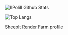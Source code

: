 ![IIPoliII Github Stats](https://github-readme-stats.vercel.app/api?username=IIPoliII&show_icons=true&theme=dark)

![Top Langs](https://github-readme-stats.vercel.app/api/top-langs/?username=IIPoliII&layout=compact&show_icons=true&theme=dark)

[SheepIt Render Farm profile](https://www.sheepit-renderfarm.com/user/Poli/profile)
